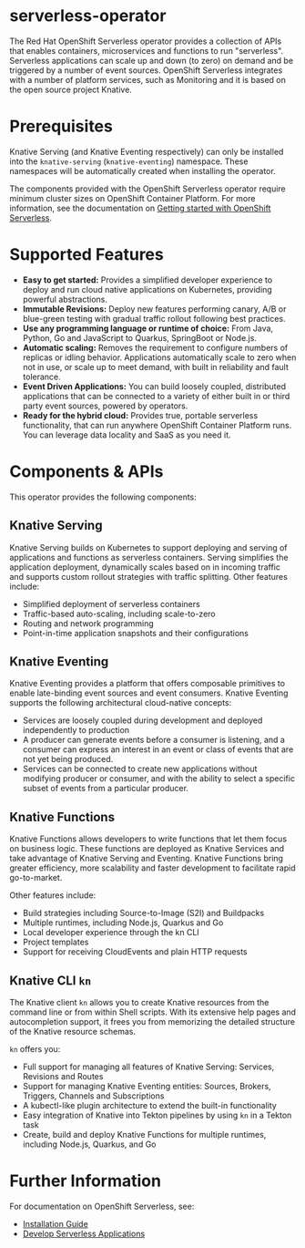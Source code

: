 # serverless-operator

The Red Hat OpenShift Serverless operator provides a collection of APIs that
enables containers, microservices and functions to run "serverless".
Serverless applications can scale up and down (to zero) on demand and be triggered by a
number of event sources. OpenShift Serverless integrates with a number of
platform services, such as Monitoring and it is based on the open
source project Knative.

# Prerequisites
Knative Serving (and Knative Eventing respectively) can only be installed into the
`knative-serving` (`knative-eventing`) namespace. These namespaces will be
automatically created when installing the operator.

The components provided with the OpenShift Serverless operator require minimum cluster sizes on
OpenShift Container Platform. For more information, see the documentation on [Getting started
with OpenShift Serverless](https://access.redhat.com/documentation/en-us/openshift_container_platform/4.14/html/serverless/installing-serverless#install-serverless-operator).

# Supported Features
- **Easy to get started:** Provides a simplified developer experience to deploy
  and run cloud native applications on Kubernetes, providing powerful
  abstractions.
- **Immutable Revisions:** Deploy new features performing canary, A/B or
  blue-green testing with gradual traffic rollout following best practices.
- **Use any programming language or runtime of choice:** From Java, Python, Go
  and JavaScript to Quarkus, SpringBoot or Node.js.
- **Automatic scaling:** Removes the requirement to configure numbers of replicas
  or idling behavior. Applications automatically scale to zero when not in use,
  or scale up to meet demand, with built in reliability and fault tolerance.
- **Event Driven Applications:** You can build loosely coupled, distributed applications
  that can be connected to a variety of either built in or third party event sources,
  powered by operators.
- **Ready for the hybrid cloud:** Provides true, portable serverless functionality,
  that can run anywhere OpenShift Container Platform runs. You can leverage data
  locality and SaaS as you need it.

# Components & APIs
This operator provides the following components:

## Knative Serving
Knative Serving builds on Kubernetes to support deploying and serving of applications and functions as serverless containers.
Serving simplifies the application deployment, dynamically scales based on in incoming traffic and supports custom rollout strategies with traffic splitting.
Other features include:
- Simplified deployment of serverless containers
- Traffic-based auto-scaling, including scale-to-zero
- Routing and network programming
- Point-in-time application snapshots and their configurations

## Knative Eventing
Knative Eventing provides a platform that offers composable primitives to enable late-binding event sources and
event consumers.
Knative Eventing supports the following architectural cloud-native concepts:

- Services are loosely coupled during development and deployed independently to production
- A producer can generate events before a consumer is listening, and a consumer can express an interest in an event or class of events that are not yet being produced.
- Services can be connected to create new applications without modifying producer or consumer, and with the ability to select a specific subset of events from a particular producer.

## Knative Functions
Knative Functions allows developers to write functions that let them focus on business logic.
These functions are deployed as Knative Services and take advantage of Knative Serving and Eventing.
Knative Functions bring greater efficiency, more scalability and faster development to facilitate rapid go-to-market.

Other features include:
- Build strategies including Source-to-Image (S2I) and Buildpacks
- Multiple runtimes, including Node.js, Quarkus and Go
- Local developer experience through the kn CLI
- Project templates
- Support for receiving CloudEvents and plain HTTP requests

## Knative CLI `kn`
The Knative client `kn` allows you to create Knative resources from the command line or from within
Shell scripts.
With its extensive help pages and autocompletion support, it frees you from memorizing the detailed structure of the Knative resource schemas.

`kn` offers you:
- Full support for managing all features of Knative Serving: Services, Revisions and Routes
- Support for managing Knative Eventing entities: Sources, Brokers, Triggers, Channels and Subscriptions
- A kubectl-like plugin architecture to extend the built-in functionality
- Easy integration of Knative into Tekton pipelines by using `kn` in a Tekton task
- Create, build and deploy Knative Functions for multiple runtimes, including Node.js, Quarkus, and Go

# Further Information
For documentation on OpenShift Serverless, see:
- [Installation
Guide](https://access.redhat.com/documentation/en-us/openshift_container_platform/4.14/html/serverless/installing-serverless)
- [Develop Serverless Applications](https://access.redhat.com/documentation/en-us/openshift_container_platform/4.14/html/serverless/serving#serverless-applications)